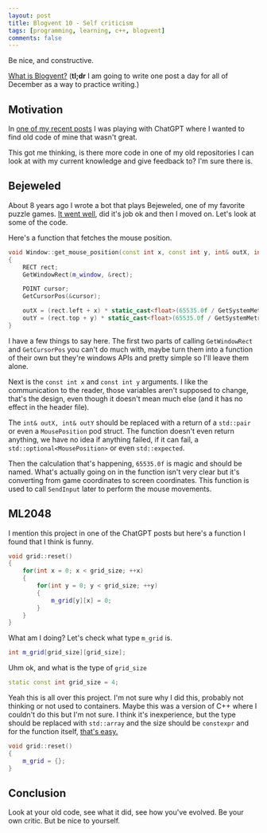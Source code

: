 ```yaml
---
layout: post
title: Blogvent 10 - Self criticism
tags: [programming, learning, c++, blogvent]
comments: false
---
```


Be nice, and constructive.

[What is Blogvent?](/2022-11-27-blogvent-calendar/) (**tl;dr** I am going to write one post a day for all of December as a way to practice writing.)

## Motivation

In [one of my recent posts](/2022-12-06-chatgpt-code-reviews/) I was playing with ChatGPT where I wanted to find old code of mine that wasn't great.

This got me thinking, is there more code in one of my old repositories I can look at with my current knowledge and give feedback to? I'm sure there is.

## Bejeweled

About 8 years ago I wrote a bot that plays Bejeweled, one of my favorite puzzle games. [It went well](https://www.youtube.com/watch?v=50n7qrRkAiQ), did it's job ok and then I moved on. Let's look at some of the code.

Here's a function that fetches the mouse position.

```cpp
void Window::get_mouse_position(const int x, const int y, int& outX, int& outY)
{
    RECT rect;
    GetWindowRect(m_window, &rect);

    POINT cursor;
    GetCursorPos(&cursor);

    outX = (rect.left + x) * static_cast<float>(65535.0f / GetSystemMetrics(SM_CXSCREEN));
    outY = (rect.top + y) * static_cast<float>(65535.0f / GetSystemMetrics(SM_CYSCREEN));
}
```

I have a few things to say here. The first two parts of calling `GetWindowRect` and `GetCursorPos` you can't do much with, maybe turn them into a function of their own but they're windows APIs and pretty simple so I'll leave them alone.

Next is the `const int x` and `const int y` arguments. I like the communication to the reader, those variables aren't supposed to change, that's the design, even though it doesn't mean much else (and it has no effect in the header file).

The `int& outX, int& outY` should be replaced with a return of a `std::pair` or even a `MousePosition` pod struct. The function doesn't even return anything, we have no idea if anything failed, if it can fail, a `std::optional<MousePosition>` or even `std::expected`.

Then the calculation that's happening, `65535.0f` is magic and should be named. What's actually going on in the function isn't very clear but it's converting from game coordinates to screen coordinates. This function is used to call `SendInput` later to perform the mouse movements.

## ML2048

I mention this project in one of the ChatGPT posts but here's a function I found that I think is funny.

```cpp
void grid::reset()
{
    for(int x = 0; x < grid_size; ++x)
    {
        for(int y = 0; y < grid_size; ++y)
        {
            m_grid[y][x] = 0;
        }
    }
}
```

What am I doing? Let's check what type `m_grid` is. 

```cpp
int m_grid[grid_size][grid_size];
```

Uhm ok, and what is the type of `grid_size`

```cpp
static const int grid_size = 4;
```

Yeah this is all over this project. I'm not sure why I did this, probably not thinking or not used to containers. Maybe this was a version of C++ where I couldn't do this but I'm not sure. I think it's inexperience, but the type should be replaced with `std::array` and the size should be `constexpr` and for the function itself, [that's easy.](https://godbolt.org/z/eqqG398Md)

```cpp
void grid::reset()
{
    m_grid = {};
}
```

## Conclusion

Look at your old code, see what it did, see how you've evolved. Be your own critic. But be nice to yourself.